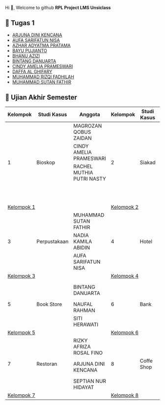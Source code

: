 
Hi 👋, Welcome to github **RPL Project LMS Unsiclass**

## 📙 Tugas 1
- [ARJUNA DINI KENCANA](https://github.com/praktikum-alpro-1b-2022/1b-tugas-1-arjuna-dini-kencana)
- [AUFA SARIFATUN NISA](https://github.com/praktikum-alpro-1b-2022/1b-tugas-1-aufa-sarifatun-nisa)
- [AZHAR ADYATMA PRATAMA](https://github.com/praktikum-alpro-1b-2022/1b-tugas-1-azhar-adyatma-pratama)
- [BAYU PUJIANTO](https://github.com/praktikum-alpro-1b-2022/1b-tugas-1-bayu-pujianto)
- [BHANU AZIZI](https://github.com/praktikum-alpro-1b-2022/1b-tugas-1-bhanu-azizi)
- [BINTANG DANUARTA](https://github.com/praktikum-alpro-1b-2022/1b-tugas-1-bintang-danuarta)
- [CINDY AMELIA PRAMESWARI](https://github.com/praktikum-alpro-1b-2022/1b-tugas-1-cindy-amelia-prameswari)
- [DAFFA AL GHIFARY](https://github.com/praktikum-alpro-1b-2022/1b-tugas-1-daffa-al-ghifary)
- [MUHAMMAD RIZQI FADHILAH](https://github.com/praktikum-alpro-1b-2022/1b-tugas-1-muhammad-rizqi-fadhilah)
- [MUHAMMAD SUTAN FATHIR](https://github.com/praktikum-alpro-1b-2022/1b-tugas-1-muhammad-sutan-fathir)


## 📙 Ujian Akhir Semester
<table class="tg">
<thead>
  <tr>
    <th class="tg-zme7">Kelompok</th>
    <th class="tg-pidv">Studi Kasus</th>
    <th class="tg-pidv">Anggota</th>
    <th class="tg-pidv">Kelompok</th>
    <th class="tg-pidv">Studi Kasus</th>
    <th class="tg-pidv">Anggota</th>
  </tr>
</thead>
<tbody>
  <tr>
    <td class="tg-c3ow" rowspan="4">1</td>
    <td class="tg-0pky" rowspan="4">Bioskop</td>
    <td class="tg-0pky">MAGROZAN QOBUS ZAIDAN</td>
    <td class="tg-c3ow" rowspan="4">2</td>
    <td class="tg-0pky" rowspan="4">Siakad</td>
    <td class="tg-0pky">AZHAR ADYATMA PRATAMA</td>
  </tr>
  <tr>
    <td class="tg-0pky">CINDY AMELIA PRAMESWARI</td>
    <td class="tg-0pky">BHANU AZIZI</td>
  </tr>
  <tr>
    <td class="tg-0pky">RACHEL MUTHIA PUTRI NASTY</td>
    <td class="tg-0pky">NUR SALAMAH AZZAHRAH</td>
  </tr>
  <tr>
    <td class="tg-0pky"></td>
    <td class="tg-0pky">NABILLA PASHA MARCELLINA</td>
  </tr>
  <tr>
    <td class="tg-0lax" colspan="3">
        <a href="https://github.com/praktikum-alpro-1b-2022/1b-uas-kelompok-1">Kelompok 1</a>
    </td>
    <td class="tg-0lax" colspan="3">
    <a href="https://github.com/praktikum-alpro-1b-2022/1b-uas-kelompok-2">Kelompok 2</a>
    </td>
  </tr>
    <tr>
    <td class="tg-c3ow" rowspan="3">3</td>
    <td class="tg-0pky" rowspan="3">Perpustakaan</td>
    <td class="tg-0pky">MUHAMMAD SUTAN FATHIR</td>
    <td class="tg-c3ow" rowspan="3">4</td>
    <td class="tg-0pky" rowspan="3">Hotel</td>
    <td class="tg-0pky">MUHAMMAD RIZQI FADHILAH</td>
  </tr>
  <tr>
    <td class="tg-0pky">NADIA KAMILA ABIDIN</td>
    <td class="tg-0pky">RIZKY FAHRUREZA</td>
  </tr>
  <tr>
    <td class="tg-0pky">AUFA SARIFATUN NISA</td>
    <td class="tg-0pky">PUTRI FISICHELLA CHASANNOVE</td>
  </tr>
  <tr>
    <td class="tg-0lax" colspan="3">
        <a href="https://github.com/praktikum-alpro-1b-2022/1b-uas-kelompok-3">Kelompok 3</a>
    </td>
    <td class="tg-0lax" colspan="3">
    <a href="https://github.com/praktikum-alpro-1b-2022/1b-uas-kelompok-4">Kelompok 4</a>
    </td>
  </tr>
  <tr>
    <td class="tg-c3ow" rowspan="3">5</td>
    <td class="tg-0pky" rowspan="3">Book Store</td>
    <td class="tg-0pky">BINTANG DANUARTA</td>
    <td class="tg-c3ow" rowspan="3">6</td>
    <td class="tg-0pky" rowspan="3">Bank</td>
    <td class="tg-0pky">SHELMA AULIA MAHARANI</td>
  </tr>
  <tr>
    <td class="tg-0pky">NAUFAL RAHMAN</td>
    <td class="tg-0pky">DAFFA AL GHIFARY</td>
  </tr>
  <tr>
    <td class="tg-0pky">SITI HERAWATI</td>
    <td class="tg-0pky">BAYU PUJIANTO</td>
  </tr>
  <tr>
    <td class="tg-0lax" colspan="3">
        <a href="https://github.com/praktikum-alpro-1b-2022/1b-uas-kelompok-5">Kelompok 5</a>
    </td>
    <td class="tg-0lax" colspan="3">
    <a href="https://github.com/praktikum-alpro-1b-2022/1b-uas-kelompok-6">Kelompok 6</a>
    </td>
  </tr>
  <tr>
    <td class="tg-c3ow" rowspan="3">7</td>
    <td class="tg-0pky" rowspan="3">Restoran</td>
    <td class="tg-0pky">RIZKY AFRIZA ROSAL FINO</td>
    <td class="tg-c3ow" rowspan="3">8</td>
    <td class="tg-0pky" rowspan="3">Coffe Shop</td>
    <td class="tg-0pky">SAPTA BELLA RASMADAN</td>
  </tr>
  <tr>
    <td class="tg-0pky">ARJUNA DINI KENCANA</td>
    <td class="tg-0pky">YHOGA DWI SAPUTRA NAZARUDIN</td>
  </tr>
  <tr>
    <td class="tg-0pky">SEPTIAN NUR HIDAYAT</td>
    <td class="tg-0pky"></td>
  </tr>
  <tr>
    <td class="tg-0lax" colspan="3">
        <a href="https://github.com/praktikum-alpro-1b-2022/1b-uas-kelompok-7">Kelompok 7</a>
    </td>
    <td class="tg-0lax" colspan="3">
    <a href="https://github.com/praktikum-alpro-1b-2022/1b-uas-kelompok-8">Kelompok 8</a>
    </td>
  </tr>
  
</tbody>
</table>
